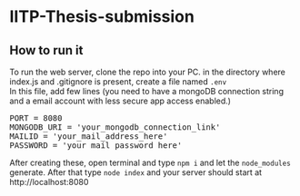 # IITP-Thesis-submission

## How to run it
To run the web server, clone the repo into your PC. in the directory where index.js and .gitignore is present, create a file named `.env` <br>
In this file, add few lines (you need to have a mongoDB connection string and a email account with less secure app access enabled.)

<pre>
PORT = 8080
MONGODB_URI = 'your_mongodb_connection_link'
MAILID = 'your_mail_address_here'
PASSWORD = 'your_mail_password_here'
</pre>

After creating these, open terminal and type `npm i` and let the `node_modules` generate. After that type `node index` and your server should start at http://localhost:8080
